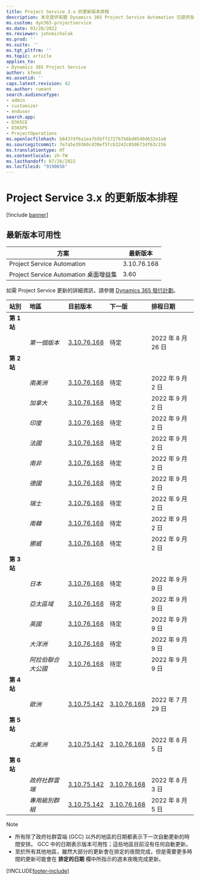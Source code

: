 ```yaml
---
title: Project Service 3.x 的更新版本排程
description: 本文提供有關 Dynamics 365 Project Service Automation 已提供及即將發行版本的資訊。
ms.custom: dyn365-projectservice
ms.date: 03/28/2022
ms.reviewer: johnmichalak
ms.prod: ''
ms.suite: ''
ms.tgt_pltfrm: ''
ms.topic: article
applies_to:
- Dynamics 365 Project Service
author: kfend
ms.assetid: ''
caps.latest.revision: 42
ms.author: rumant
search.audienceType:
- admin
- customizer
- enduser
search.app:
- D365CE
- D365PS
- ProjectOperations
ms.openlocfilehash: b8437df6a1ea7b5bff272767b6bd0540d632e1a0
ms.sourcegitcommit: 7e7a5e39360cd30ef5fcb3242c050673df63c156
ms.translationtype: HT
ms.contentlocale: zh-TW
ms.lasthandoff: 07/26/2022
ms.locfileid: "9190656"
---
```

# <a name="update-release-schedule-for-project-service-3x"></a>Project Service 3.x 的更新版本排程

[!include [banner](../includes/psa-now-project-operations.md)]

## <a name="latest-version-availability"></a>最新版本可用性

| 方案  |  最新版本 |
|-------|----|
| Project Service Automation    | 3.10.76.168 |
| Project Service Automation 桌面增益集                | 3.60          |

如需 Project Service 更新的詳細資訊，請參閱 [Dynamics 365 發行計劃](/dynamics365/release-plans/)。 

| 站別  | 地區 | 目前版本 | 下一版 |  排程日期
| :---   | :---   | :---   | :---   |:---   |         
|<strong>第 1 站</strong> | |  |  | |
| | <i>第一個版本</i> | [3.10.76.168](whats-new-ur-45.md) | 待定 | 2022 年 8 月 26 日
|<strong>第 2 站</strong> | |  |  | |
| | <i>南美洲</i> | [3.10.76.168](whats-new-ur-45.md) | 待定 | 2022 年 9 月 2 日
| | <i>加拿大</i> | [3.10.76.168](whats-new-ur-45.md) | 待定 | 2022 年 9 月 2 日
| | <i>印度</i> | [3.10.76.168](whats-new-ur-45.md) | 待定 | 2022 年 9 月 2 日
| | <i>法國</i> | [3.10.76.168](whats-new-ur-45.md) | 待定 | 2022 年 9 月 2 日
| | <i>南非</i> | [3.10.76.168](whats-new-ur-45.md) | 待定 | 2022 年 9 月 2 日
| | <i>德國</i> | [3.10.76.168](whats-new-ur-45.md) | 待定 | 2022 年 9 月 2 日
| | <i>瑞士</i> | [3.10.76.168](whats-new-ur-45.md) | 待定 | 2022 年 9 月 2 日
| | <i>南韓</i> | [3.10.76.168](whats-new-ur-45.md) | 待定 | 2022 年 9 月 2 日
| | <i>挪威</i> | [3.10.76.168](whats-new-ur-45.md) | 待定 | 2022 年 9 月 2 日
|<strong>第 3 站</strong> | |  |  | |
| | <i>日本</i> | [3.10.76.168](whats-new-ur-45.md) | 待定 | 2022 年 9 月 9 日
| | <i>亞太區域</i> | [3.10.76.168](whats-new-ur-45.md) | 待定 | 2022 年 9 月 9 日
| | <i>英國</i> | [3.10.76.168](whats-new-ur-45.md) | 待定 | 2022 年 9 月 9 日
| | <i>大洋洲</i> | [3.10.76.168](whats-new-ur-45.md) | 待定 | 2022 年 9 月 9 日
| | <i>阿拉伯聯合大公國</i> | [3.10.76.168](whats-new-ur-45.md) | 待定 | 2022 年 9 月 9 日
|<strong>第 4 站</strong> | |  |  | |
| | <i>歐洲</i> | [3.10.75.142](whats-new-ur-44.md) | [3.10.76.168](whats-new-ur-45.md) | 2022 年 7 月 29 日
|<strong>第 5 站</strong> | |  |  | |
| | <i>北美洲</i> | [3.10.75.142](whats-new-ur-44.md) | [3.10.76.168](whats-new-ur-45.md) | 2022 年 8 月 5 日
|<strong>第 6 站</strong> | |  |  | |
| | <i>政府社群雲端</i> | [3.10.75.142](whats-new-ur-44.md) | [3.10.76.168](whats-new-ur-45.md) | 2022 年 8 月 3 日
| | <i>專用級別群組</i> | [3.10.75.142](whats-new-ur-44.md) | [3.10.76.168](whats-new-ur-45.md) | 2022 年 8 月 5 日




>[!Note]
> - 所有除了政府社群雲端 (GCC) 以外的地區的日期都表示下一次自動更新的時間安排。 GCC 中的日期表示版本可用性；這些地區目前沒有任何自動更新。
> - 至於所有其他地區，雖然大部分的更新會在排定的夜間完成，但是需要更多時間的更新可能會在 **排定的日期** 欄中所指示的週末夜晚完成更新。


[!INCLUDE[footer-include](../includes/footer-banner.md)]
